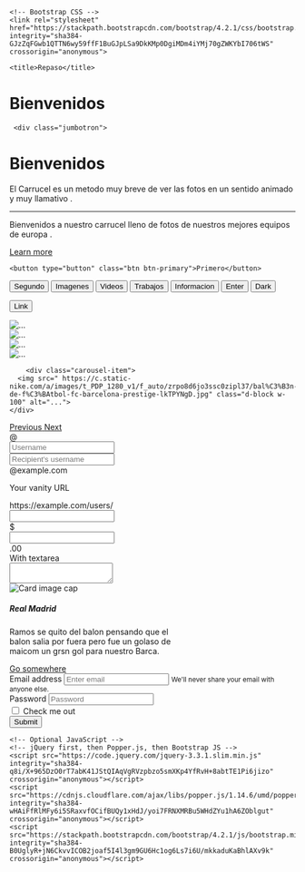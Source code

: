 <!doctype html>
<html lang="en">
  <head>
    <!-- Required meta tags -->
    <meta charset="utf-8">
    <meta name="viewport" content="width=device-width, initial-scale=1, shrink-to-fit=no">

    <!-- Bootstrap CSS -->
    <link rel="stylesheet" href="https://stackpath.bootstrapcdn.com/bootstrap/4.2.1/css/bootstrap.min.css" integrity="sha384-GJzZqFGwb1QTTN6wy59ffF1BuGJpLSa9DkKMp0DgiMDm4iYMj70gZWKYbI706tWS" crossorigin="anonymous">

    <title>Repaso</title>
  </head>
  <body>
    <h1>Bienvenidos</h1>
	
	 <div class="jumbotron">
  <h1 class="display-4">Bienvenidos</h1>
  <p class="lead">El Carrucel es  un metodo  muy  breve de  ver las fotos en un sentido  animado  y muy llamativo .</p>
  <hr class="my-4">
  <p>Bienvenidos a nuestro carrucel lleno de  fotos de  nuestros mejores equipos de  europa .</p>
  <p class="lead">
    <a class="btn btn-primary btn-lg" href="#" role="button">Learn more</a>
  </p>
</div>

    <button type="button" class="btn btn-primary">Primero</button>
<button type="button" class="btn btn-secondary">Segundo</button>
<button type="button" class="btn btn-success">Imagenes</button>
<button type="button" class="btn btn-danger">Videos</button>
<button type="button" class="btn btn-warning">Trabajos</button>
<button type="button" class="btn btn-info">Informacion</button>
<button type="button" class="btn btn-light">Enter</button>
<button type="button" class="btn btn-dark">Dark</button>

<button type="button" class="btn btn-link">Link</button>


 <div id="carouselExampleControls" class="carousel slide" data-ride="carousel">
  <div class="carousel-inner">
    <div class="carousel-item active">
      <img src="https://e00-marca.uecdn.es/assets/multimedia/imagenes/2019/02/08/15496308998513_310x174.jpg" class="d-block w-100" alt="...">
    </div>
    <div class="carousel-item">
      <img src="https://www.lavanguardia.com/r/GODO/LV/p5/WebSite/2019/02/06/Recortada/20190206-636850920861246716_20190206232437630-kYRC-U46269571082VDG-992x558@LaVanguardia-Web.jpg" class="d-block w-100" alt="...">
    </div>
    <div class="carousel-item">
      <img src=" https://estaticos.sport.es/resources/jpg/4/0/1538070139904.jpg" class="d-block w-100" alt="...">
    </div>
	    <div class="carousel-item">
      <img src=" https://img.depor.com/files/ec_article_multimedia_gallery/uploads/2019/02/06/5c5b4d00ca0f5.jpeg" class="d-block w-100" alt="...">
    </div>
	
	    <div class="carousel-item">
      <img src=" https://c.static-nike.com/a/images/t_PDP_1280_v1/f_auto/zrpo8d6jo3ssc0zipl37/bal%C3%B3n-de-f%C3%BAtbol-fc-barcelona-prestige-lkTPYNgD.jpg" class="d-block w-100" alt="...">
    </div>
	
  </div>
  <a class="carousel-control-prev" href="#carouselExampleControls" role="button" data-slide="prev">
    <span class="carousel-control-prev-icon" aria-hidden="true"></span>
    <span class="sr-only">Previous</span>
  </a>
  <a class="carousel-control-next" href="#carouselExampleControls" role="button" data-slide="next">
    <span class="carousel-control-next-icon" aria-hidden="true"></span>
    <span class="sr-only">Next</span>
  </a>
</div>


<div class="input-group mb-3">
  <div class="input-group-prepend">
    <span class="input-group-text" id="basic-addon1">@</span>
  </div>
  <input type="text" class="form-control" placeholder="Username" aria-label="Username" aria-describedby="basic-addon1">
</div>

<div class="input-group mb-3">
  <input type="text" class="form-control" placeholder="Recipient's username" aria-label="Recipient's username" aria-describedby="basic-addon2">
  <div class="input-group-append">
    <span class="input-group-text" id="basic-addon2">@example.com</span>
  </div>
</div>

<label for="basic-url">Your vanity URL</label>
<div class="input-group mb-3">
  <div class="input-group-prepend">
    <span class="input-group-text" id="basic-addon3">https://example.com/users/</span>
  </div>
  <input type="text" class="form-control" id="basic-url" aria-describedby="basic-addon3">
</div>

<div class="input-group mb-3">
  <div class="input-group-prepend">
    <span class="input-group-text">$</span>
  </div>
  <input type="text" class="form-control" aria-label="Amount (to the nearest dollar)">
  <div class="input-group-append">
    <span class="input-group-text">.00</span>
  </div>
</div>

<div class="input-group">
  <div class="input-group-prepend">
    <span class="input-group-text">With textarea</span>
  </div>
  <textarea class="form-control" aria-label="With textarea"></textarea>
</div>

<div class="card" style="width: 18rem;">
  <img class="card-img-top" src="https://ak.uecdn.es/html5/html5lib/v2.73.3_ue/modules/KalturaSupport/thumbnail.php/p/110/uiconf_id/14969339/entry_id/0_egujsuzd/height/407?" alt="Card image cap">
  <div class="card-body">
    <h5 class="card-title">Real Madrid</h5>
    <p class="card-text">Ramos   se quito del  balon pensando que  el balon salia por fuera pero  fue un  golaso de maicom un grsn  gol   para nuestro Barca.</p>
    <a href="#" class="btn btn-primary">Go somewhere</a>
  </div>
</div>

<form>
  <div class="form-group">
    <label for="exampleInputEmail1">Email address</label>
    <input type="email" class="form-control" id="exampleInputEmail1" aria-describedby="emailHelp" placeholder="Enter email">
    <small id="emailHelp" class="form-text text-muted">We'll never share your email with anyone else.</small>
  </div>
  <div class="form-group">
    <label for="exampleInputPassword1">Password</label>
    <input type="password" class="form-control" id="exampleInputPassword1" placeholder="Password">
  </div>
  <div class="form-check">
    <input type="checkbox" class="form-check-input" id="exampleCheck1">
    <label class="form-check-label" for="exampleCheck1">Check me out</label>
  </div>
  <button type="submit" class="btn btn-primary">Submit</button>
</form>
	
	
	
	
	

    <!-- Optional JavaScript -->
    <!-- jQuery first, then Popper.js, then Bootstrap JS -->
    <script src="https://code.jquery.com/jquery-3.3.1.slim.min.js" integrity="sha384-q8i/X+965DzO0rT7abK41JStQIAqVgRVzpbzo5smXKp4YfRvH+8abtTE1Pi6jizo" crossorigin="anonymous"></script>
    <script src="https://cdnjs.cloudflare.com/ajax/libs/popper.js/1.14.6/umd/popper.min.js" integrity="sha384-wHAiFfRlMFy6i5SRaxvfOCifBUQy1xHdJ/yoi7FRNXMRBu5WHdZYu1hA6ZOblgut" crossorigin="anonymous"></script>
    <script src="https://stackpath.bootstrapcdn.com/bootstrap/4.2.1/js/bootstrap.min.js" integrity="sha384-B0UglyR+jN6CkvvICOB2joaf5I4l3gm9GU6Hc1og6Ls7i6U/mkkaduKaBhlAXv9k" crossorigin="anonymous"></script>
  </body>
</html>

